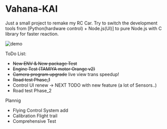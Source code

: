 # Vahana-KAI
Just a small project to remake my RC Car.  Try to switch the development tools from [Python(hardware control) + Node.js(UI)] to pure Node.js with C library for faster reaction.

![demo](./demo/Record_2017_09_01_16_02_02_386.gif)

ToDo List:
* ~~New ENV & New package Test~~
* ~~Engine Test (TAMIYA motor Orange v2)~~
* ~~Camera program upgrade~~ live view trans speedup!
* ~~Road test Phase_1~~
* Control UI renew -> NEXT TODO with new feature (a lot of Sensors..)
* Road test Phase_2

Plannig
* Flying Control System add
* Calibration Flight trail
* Comprehensive Test

